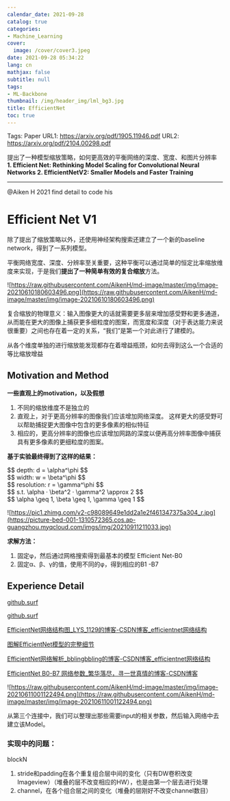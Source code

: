```yaml
---
calendar_date: 2021-09-28
catalog: true
categories:
- Machine_Learning
cover:
  image: /cover/cover3.jpeg
date: 2021-09-28 05:34:22
lang: cn
mathjax: false
subtitle: null
tags:
- ML-Backbone
thumbnail: /img/header_img/lml_bg3.jpg
title: EfficientNet
toc: true
---
```


Tags: Paper
URL1: https://arxiv.org/pdf/1905.11946.pdf
URL2: https://arxiv.org/pdf/2104.00298.pdf

提出了一种模型缩放策略，如何更高效的平衡网络的深度、宽度、和图片分辨率
**1. Efficient Net: Rethinking Model Scaling for Convolutional Neural Networks
2. EfficientNetV2: Smaller Models and Faster Training**

---

@Aiken H 2021 find detail to code his 

# Efficient Net V1

除了提出了缩放策略以外，还使用神经架构搜索还建立了一个新的baseline network，得到了一系列模型。

平衡网络宽度、深度、分辨率至关重要，这种平衡可以通过简单的恒定比率缩放维度来实现，于是我们**提出了一种简单有效的复合缩放**方法。

![https://raw.githubusercontent.com/AikenH/md-image/master/img/image-20210610180603496.png](https://raw.githubusercontent.com/AikenH/md-image/master/img/image-20210610180603496.png)

复合缩放的物理意义：输入图像更大的话就需要更多层来增加感受野和更多通道，从而能在更大的图像上捕获更多细粒度的图案，而宽度和深度（对于表达能力来说很重要）之间也存在着一定的关系，“我们”是第一个对此进行了建模的。

从各个维度单独的进行缩放能发现都存在着增益瓶颈，如何去得到这么一个合适的等比缩放增益


## Motivation and Method

**一些直观上的motivation，以及假想**

1. 不同的缩放维度不是独立的 
2. 直观上，对于更高分辨率的图像我们应该增加网络深度。
这样更大的感受野可以帮助捕捉更大图像中包含的更多像素的相似特征  
3. 相应的，更高分辨率的图像也应该增加网路的深度以便再高分辨率图像中捕获具有更多像素的更细粒度的图案。

**基于实验最终得到了这样的结果：**

 
<div>
$$ depth: d = \alpha^\phi $$
</div>
 
 
<div>
$$ width: w = \beta^\phi $$
</div>
 
 
<div>
$$ resolution: r = \gamma^\phi $$
</div>
 
 
<div>
$$ s.t. \alpha · \beta^2 · \gamma^2 \approx 2 $$
</div>
 
 
<div>
$$ \alpha \geq 1, \beta \geq 1, \gamma \geq 1 $$
</div>
 

![https://pic1.zhimg.com/v2-c98089649e1dd2a1e2f461347375a304_r.jpg](https://picture-bed-001-1310572365.cos.ap-guangzhou.myqcloud.com/imgs/img/20210911211033.jpg)

**求解方法：**

1. 固定φ，然后通过网格搜索得到最基本的模型 Efficient Net-B0
2. 固定α、β、γ的值，使用不同的φ，得到相应的B1 -B7

## Experience Detail

[github.surf](https://github.surf/rwightman/pytorch-image-models/blob/HEAD/timm/models/efficientnet_blocks.py)

[github.surf](https://github.surf/facebookresearch/pycls/blob/HEAD/pycls/models/effnet.py)

[EfficientNet网络结构图_LYS_1129的博客-CSDN博客_efficientnet网络结构](https://blog.csdn.net/weixin_43915511/article/details/108285329?utm_medium=distribute.pc_aggpage_search_result.none-task-blog-2~aggregatepage~first_rank_v2~rank_aggregation-2-108285329.pc_agg_rank_aggregation&utm_term=efficientnet%E7%BD%91%E7%BB%9C%E7%BB%93%E6%9E%84&spm=1000.2123.3001.4430)

[图解EfficientNet模型的完整细节](https://cloud.tencent.com/developer/article/1699699)

[EfficientNet网络解析_bblingbbling的博客-CSDN博客_efficientnet网络结构](https://blog.csdn.net/bblingbbling/article/details/107113806)

[EfficientNet B0-B7 网络参数_繁华落尽，寻一世真情的博客-CSDN博客](https://blog.csdn.net/weixin_43509698/article/details/113824833)

![https://raw.githubusercontent.com/AikenH/md-image/master/img/image-20210611001122494.png](https://raw.githubusercontent.com/AikenH/md-image/master/img/image-20210611001122494.png)

从第三个连接中，我们可以整理出那些需要input的相关参数，然后输入网络中去建立该Model。

### 实现中的问题：

blockN

1. stride和padding在各个重复组合层中间的变化（只有DW卷积改变Imageview）（堆叠的层不改变相应的HW），也是由第一个层去进行处理
2. channel，在各个组合层之间的变化（堆叠的层刚好不改变channel数目）